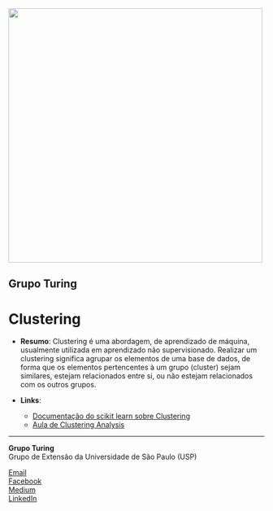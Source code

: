 <img src="https://i.ibb.co/DtHQ3FG/802x265-Logo-GT.png" width="500">

## Grupo Turing
# Clustering

- **Resumo**:
Clustering é uma abordagem, de aprendizado de máquina, usualmente utilizada em aprendizado não
supervisionado. Realizar um clustering significa agrupar os elementos de uma base de dados, de
forma que os elementos pertencentes à um grupo (cluster) sejam similares, estejam relacionados entre
si, ou não estejam relacionados com os outros grupos.

- **Links**:
    - [Documentação do scikit learn sobre Clustering](https://scikit-learn.org/stable/modules/clustering.html)
    - [Aula de Clustering Analysis](https://cs.wmich.edu/alfuqaha/summer14/cs6530/lectures/ClusteringAnalysis.pdf)


---
**Grupo Turing**  
Grupo de Extensão da Universidade de São Paulo (USP)

[Email](mailto:turing.usp@gmail.com)   
[Facebook](https://www.facebook.com/grupoturing.usp)  
[Medium](https://www.medium.com/turing-talks)  
[LinkedIn](https://www.linkedin.com/company/grupo-turing)


